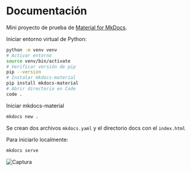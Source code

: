 # Documentación

Mini proyecto de prueba de [Material for MkDocs](https://squidfunk.github.io/mkdocs-material/getting-started/).

Iniciar entorno virtual de Python:

```bash
python -m venv venv
# Activar entorno
source venv/bin/activate
# Verificar versión de pip
pip --version
# Instalar mkdocs-material
pip install mkdocs-material
# Abrir directorio en Code
code .
```

Iniciar mkdocs-material

```bash
mkdocs new .
```

Se crean dos archivos `mkdocs.yaml` y el directorio docs con el `index.html`

Para iniciarlo localmente:

```bash
mkdocs serve
```

![Captura](https://i.imgur.com/RRYj2Ho.png)
